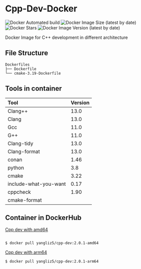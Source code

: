 # Cpp-Dev-Docker

![Docker Automated build][docker build]
![Docker Image Size (latest by date)][docker image-size]
![Docker Stars][docker starts]
![Docker Image Version (latest by date)][docker image version]

[docker image version]: https://img.shields.io/docker/v/yangliz5/cpp-dev?style=for-the-badge
[docker starts]: https://img.shields.io/docker/stars/yangliz5/cpp-dev?style=for-the-badge
[docker image-size]: https://img.shields.io/docker/image-size/yangliz5/cpp-dev?style=for-the-badge
[docker build]: https://img.shields.io/docker/automated/yangliz5/cpp-dev?style=for-the-badge

Docker Image for C++ development in different architecture

## File Structure

```
Dockerfiles
├── Dockerfile
└── cmake-3.19-Dockerfile
```

## Tools in container

| Tool                  | Version |
| :-------------------- | ------- |
| Clang++               | 13.0    |
| Clang                 | 13.0    |
| Gcc                   | 11.0    |
| G++                   | 11.0    |
| Clang-tidy            | 13.0    |
| Clang-format          | 13.0    |
| conan                 | 1.46    |
| python                | 3.8     |
| cmake                 | 3.22    |
| include-what-you-want | 0.17    |
| cppcheck              | 1.90    |
| cmake-format          |         |

## Container in DockerHub

[Cpp dev with amd64](https://hub.docker.com/repository/docker/yangliz5/cpp-dev)

```console

$ docker pull yangliz5/cpp-dev:2.0.1-amd64

```

[Cpp dev with arm64](https://hub.docker.com/repository/docker/yangliz5/cpp-dev)

```console
$ docker pull yangliz5/cpp-dev:2.0.1-arm64

```
